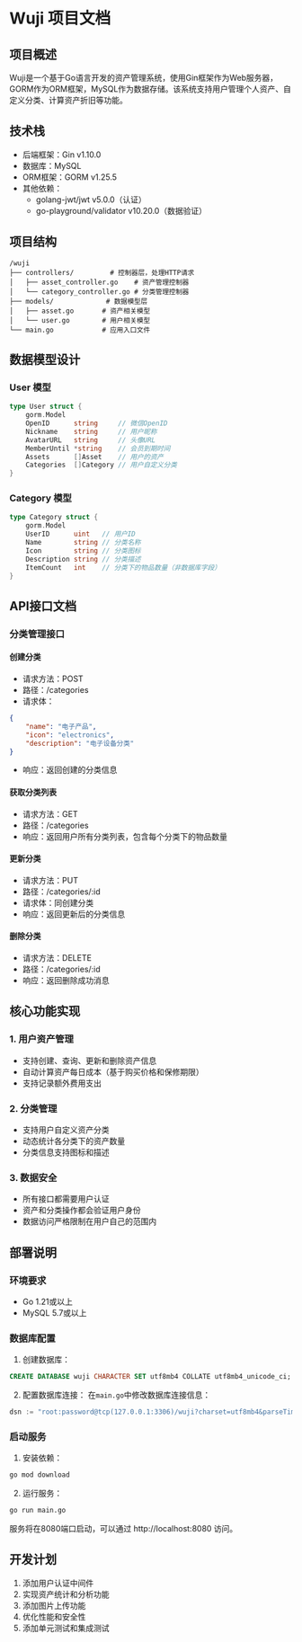 # Wuji 项目文档

## 项目概述
Wuji是一个基于Go语言开发的资产管理系统，使用Gin框架作为Web服务器，GORM作为ORM框架，MySQL作为数据存储。该系统支持用户管理个人资产、自定义分类、计算资产折旧等功能。

## 技术栈
- 后端框架：Gin v1.10.0
- 数据库：MySQL
- ORM框架：GORM v1.25.5
- 其他依赖：
  - golang-jwt/jwt v5.0.0（认证）
  - go-playground/validator v10.20.0（数据验证）

## 项目结构
```
/wuji
├── controllers/         # 控制器层，处理HTTP请求
│   ├── asset_controller.go    # 资产管理控制器
│   └── category_controller.go # 分类管理控制器
├── models/             # 数据模型层
│   ├── asset.go       # 资产相关模型
│   └── user.go        # 用户相关模型
└── main.go            # 应用入口文件
```

## 数据模型设计

### User 模型
```go
type User struct {
    gorm.Model
    OpenID      string     // 微信OpenID
    Nickname    string     // 用户昵称
    AvatarURL   string     // 头像URL
    MemberUntil *string    // 会员到期时间
    Assets      []Asset    // 用户的资产
    Categories  []Category // 用户自定义分类
}
```

### Category 模型
```go
type Category struct {
    gorm.Model
    UserID      uint   // 用户ID
    Name        string // 分类名称
    Icon        string // 分类图标
    Description string // 分类描述
    ItemCount   int    // 分类下的物品数量（非数据库字段）
}
```

## API接口文档

### 分类管理接口

#### 创建分类
- 请求方法：POST
- 路径：/categories
- 请求体：
```json
{
    "name": "电子产品",
    "icon": "electronics",
    "description": "电子设备分类"
}
```
- 响应：返回创建的分类信息

#### 获取分类列表
- 请求方法：GET
- 路径：/categories
- 响应：返回用户所有分类列表，包含每个分类下的物品数量

#### 更新分类
- 请求方法：PUT
- 路径：/categories/:id
- 请求体：同创建分类
- 响应：返回更新后的分类信息

#### 删除分类
- 请求方法：DELETE
- 路径：/categories/:id
- 响应：返回删除成功消息

## 核心功能实现

### 1. 用户资产管理
- 支持创建、查询、更新和删除资产信息
- 自动计算资产每日成本（基于购买价格和保修期限）
- 支持记录额外费用支出

### 2. 分类管理
- 支持用户自定义资产分类
- 动态统计各分类下的资产数量
- 分类信息支持图标和描述

### 3. 数据安全
- 所有接口都需要用户认证
- 资产和分类操作都会验证用户身份
- 数据访问严格限制在用户自己的范围内

## 部署说明

### 环境要求
- Go 1.21或以上
- MySQL 5.7或以上

### 数据库配置
1. 创建数据库：
```sql
CREATE DATABASE wuji CHARACTER SET utf8mb4 COLLATE utf8mb4_unicode_ci;
```

2. 配置数据库连接：
在`main.go`中修改数据库连接信息：
```go
dsn := "root:password@tcp(127.0.0.1:3306)/wuji?charset=utf8mb4&parseTime=True&loc=Local"
```

### 启动服务
1. 安装依赖：
```bash
go mod download
```

2. 运行服务：
```bash
go run main.go
```

服务将在8080端口启动，可以通过 http://localhost:8080 访问。

## 开发计划
1. 添加用户认证中间件
2. 实现资产统计和分析功能
3. 添加图片上传功能
4. 优化性能和安全性
5. 添加单元测试和集成测试